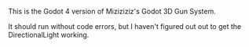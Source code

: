 This is the Godot 4 version of Miziziziz's Godot 3D Gun System. 

It should run without code errors, but I haven't figured out out to get the DirectionalLight working.
